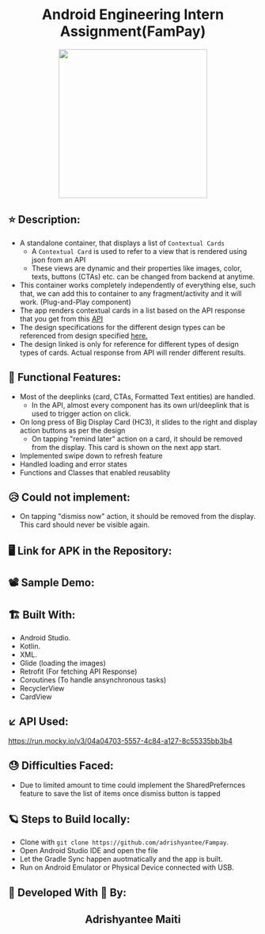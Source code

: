 <h1 align="center">Android Engineering Intern Assignment(FamPay)</h1>

<p align="center">
<img src="https://user-images.githubusercontent.com/54114888/124321900-16460200-db9c-11eb-96da-2c0c35254343.png" width ="300" >
</p>

##  ⭐ Description:

- A standalone container, that displays a list of `Contextual Cards`
    - A `Contextual Card` is used to refer to a view that is rendered using json from an API
    - These views are dynamic and their properties like images, color, texts, buttons (CTAs) etc. can be changed from backend at anytime.
- This container works completely independently of everything else, such that, we can add this to container to any fragment/activity and it will work. (Plug-and-Play component)
- The app renders contextual cards in a list based on the API response that you get from this [API](https://run.mocky.io/v3/04a04703-5557-4c84-a127-8c55335bb3b4)
- The design specifications for the different design types can be referenced from design specified [here.](https://www.figma.com/file/AvK2BRGwMTv4kQab5ymJ0K/AAL3-Android-assignment-Design-Specs) 
- The design linked is only for reference for different types of design types of cards. Actual response from API will render different results.

## 🚀 Functional Features:

- Most of the deeplinks (card, CTAs, Formatted Text entities) are handled.
    - In the API, almost every component has its own url/deeplink that is used to trigger action on click.
- On long press of Big Display Card (HC3), it slides to the right and display action buttons as per the design
    - On tapping "remind later" action on a card, it should be removed from the display. This card is shown on the next app start.
- Implemented swipe down to refresh feature
- Handled loading and error states
- Functions and Classes that enabled reusablity

## 😥 Could not implement:
- On tapping "dismiss now" action, it should be removed from the display. This card should never be visible again.

## 🖥️ Link for APK in the Repository:

## 📽 Sample Demo:

## 🏗 Built With:
- Android Studio.
- Kotlin.
- XML.
- Glide (loading the images)
- Retrofit (For fetching API Response)
- Coroutines (To handle ansynchronous tasks)
- RecyclerView
- CardView

## ↙️ API Used:
https://run.mocky.io/v3/04a04703-5557-4c84-a127-8c55335bb3b4

## 😓 Difficulties Faced:
- Due to limited amount to time could implement the SharedPrefernces feature to save the list of items once dismiss button is tapped

## 🪐 Steps to Build locally:
- Clone with `git clone https://github.com/adrishyantee/Fampay`.
- Open Android Studio IDE and open the file
- Let the Gradle Sync happen auotmatically and the app is built.
- Run on Android Emulator or Physical Device connected with USB.

## 👦 Developed With 💖 By:
<h2 align="center">Adrishyantee Maiti</h2>
